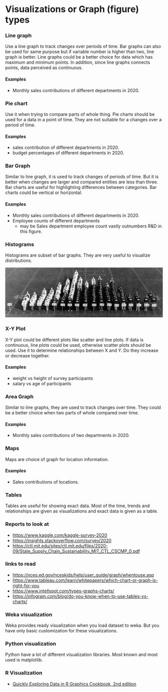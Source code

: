 # Visualizations or Graph (figure) types


###  Line graph

Use a line graph to track changes over periods of time.
Bar graphs can also be used for same purpose but if variable number is higher than two, line graph is better.
Line graphs could be a better choice for data which has maximum and minimum points.
In addition, since line graphs connects points, data perceived as continuous.


#### Examples 

- Monthly sales contributions of different departments in 2020.


###  Pie chart

Use it when trying to compare parts of whole thing. 
Pie charts should be used for a data in a point of time.
They are not suitable for a changes over a period of time.

#### Examples 

- sales contribution of different departments in 2020.
- budget percentages of different departments in 2020.


### Bar Graph

Similar to line graph, it is used to track changes of periods of time.
But it is better when changes are larger and compared entities are less than three.
Bar charts are useful for highlighting differences between categories.
Bar charts could be vertical or horizontal.


#### Examples 

- Monthly sales contributions of different departments in 2020.
- Employee counts of different departments 
	- may be Sales department employee count vastly outnumbers R&D in this figure.


### Histograms

Histograms are subset of bar graphs. They are very useful to visualize distributions.

![histogram example](../images/livinghistogram.jpg)





### X-Y Plot 

X-Y plot could be different plots like scatter and line plots.
If data is continuous, line plots could be used, otherwise scatter plots should be used.
Use it to determine relationships between X and Y.
Do they increase or decrease together.

#### Examples 

- weight vs height of survey participants
- salary vs age of participants



### Area Graph

Similar to line graphs, they are used to track changes over time.
They could be a better choice when two parts of whole compared over time.

#### Examples 

- Monthly sales contributions of two departments in 2020.

### Maps

Maps are choice of graph for location information.


#### Examples 

- Sales contributions of locations.


### Tables

Tables are useful for showing exact data.
Most of the time, trends and relationships are given as visualizations and exact data is given as a table.





### Reports to look at

- https://www.kaggle.com/kaggle-survey-2020
- https://insights.stackoverflow.com/survey/2020
- https://ctl.mit.edu/sites/ctl.mit.edu/files/2020-09/State_Supply_Chain_Sustainability_MIT_CTL_CSCMP_0.pdf







### links to read

- https://nces.ed.gov/nceskids/help/user_guide/graph/whentouse.asp
- https://www.tableau.com/learn/whitepapers/which-chart-or-graph-is-right-for-you
- https://www.intellspot.com/types-graphs-charts/
- https://infogram.com/blog/do-you-know-when-to-use-tables-vs-charts/

### Weka visualization

Weka provides ready visualization when you load dataset to weka.
But you have only basic customization for these visualizations.


### Python visualization

Python have a lot of different visualization libraries.
Most known and most used is matplotlib.


### R Visualization


- [Quickly Exploring Data in R Graphics Cookbook, 2nd edition](https://r-graphics.org/chapter-quick)


